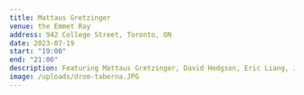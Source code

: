 ```yaml
---
title: Mattaus Gretzinger
venue: the Emmet Ray
address: 942 College Street, Toronto, ON
date: 2023-07-19
start: "19:00"
end: "21:00"
description: Featuring Mattaus Gretzinger, David Hodgson, Eric Liang, Jack Johnston, and Keith Barstow! $10 with reservation, $15 at the door. Featuring Mattaus Gretzinger, David Hodgson, Eric Liang, Jack Johnston, and Keith Barstow! $10 with reservation, $15 at the door.
image: /uploads/drom-taberna.JPG
---
```

